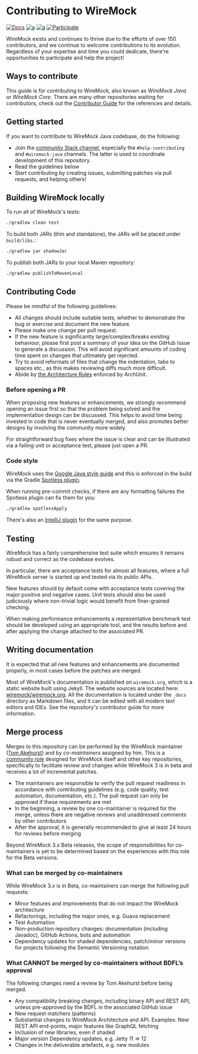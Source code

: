 # Contributing to WireMock

[![Docs](https://img.shields.io/static/v1?label=Documentation&message=public&color=green)](https://wiremock.org/docs/)
[![a](https://img.shields.io/badge/slack-%23wiremock%5Fjava-brightgreen?style=flat&logo=slack)](https://slack.wiremock.org/)
[![a](https://img.shields.io/badge/Public-Roadmap-brightgreen?style=flat)](https://github.com/orgs/wiremock/projects/4)
[![Participate](https://img.shields.io/static/v1?label=Contributing&message=guide&color=blue)](https://github.com/wiremock/wiremock/blob/master/CONTRIBUTING.md)

WireMock exists and continues to thrive due to the efforts of over 150 contributors,
and we continue to welcome contributions to its evolution.
Regardless of your expertise and time you could dedicate,
there're opportunities to participate and help the project!

## Ways to contribute

This guide is for contributing to WireMock, also known as _WireMock Java_ or _WireMock Core_.
There are many other repositories waiting for contributors,
check out the [Contributor Guide](https://github.com/wiremock/wiremock/blob/master/CONTRIBUTING.md)
for the references and details.

## Getting started

If you want to contribute to WireMock Java codebase, do the following:

* Join the [community Slack channel](http://slack.wiremock.org/),
  especially the `#help-contributing` and `#wiremock-java` channels.
  The latter is used to coordinate development of this repository.
* Read the guidelines below
* Start contributing by creating issues, submitting patches via pull requests, and helping others!

## Building WireMock locally

To run all of WireMock's tests:

```bash
./gradlew clean test
```

To build both JARs (thin and standalone), the JARs will be placed under ``build/libs``.:

```bash
./gradlew jar shadowJar 
```

To publish both JARs to your local Maven repository:

```bash
./gradlew publishToMavenLocal
```

## Contributing Code

Please be mindful of the
following guidelines:

* All changes should include suitable tests, whether to demonstrate the bug or exercise and document the new feature.
* Please make one change per pull request.
* If the new feature is significantly large/complex/breaks existing behaviour, please first post a summary of your idea
on the GitHub Issue to generate a discussion. This will avoid significant amounts of coding time spent on changes that ultimately get rejected.
* Try to avoid reformats of files that change the indentation, tabs to spaces etc., as this makes reviewing diffs much
more difficult.
* Abide by [the Architecture Rules](https://github.com/wiremock/wiremock/tree/master/src/test/java/com/github/tomakehurst/wiremock/archunit) enforced by ArchUnit.

### Before opening a PR

When proposing new features or enhancements, we strongly recommend opening an issue first so that the problem being solved
and the implementation design can be discussed. This helps to avoid time being invested in code that is never eventually
merged, and also promotes better designs by involving the community more widely.

For straightforward bug fixes where the issue is clear and can be illustrated via a failing unit or acceptance test, please
just open a PR.

### Code style

WireMock uses the [Google Java style guide](https://google.github.io/styleguide/javaguide.html) and this is enforced in
the build via the Gradle [Spotless plugin](https://github.com/diffplug/spotless).

When running pre-commit checks, if there are any formatting failures the Spotless plugin can fix them for you:

```bash
./gradlew spotlessApply
```

There's also an [IntelliJ plugin](https://plugins.jetbrains.com/plugin/8527-google-java-format) for the same purpose.

## Testing

WireMock has a fairly comprehensive test suite which ensures it remains robust and correct as the codebase evolves.

In particular, there are acceptance tests for almost all features, where a full WireMock server is started up and tested
via its public APIs.

New features should by default come with acceptance tests covering the major positive and negative cases. Unit tests
should also be used judiciously where non-trivial logic would benefit from finer-grained checking.

When making performance enhancements a representative benchmark test should be developed using an appropriate tool, and
the results before and after applying the change attached to the associated PR.

## Writing documentation

It is expected that all new features and enhancements are documented properly,
in most cases before the patches are merged.

Most of WireMock's documentation is published on `wiremock.org`,
which is a static website built using Jekyll.
The website sources are located here: [wiremock/wiremock.org](https://github.com/wiremock/wiremock.org).
All the documentation is located under the `_docs` directory as Markdown files,
and it can be edited with all modern text editors and IDEs.
See the repository's contributor guide for more information.

## Merge process

Merges to this repository can be performed by the WireMock maintainer ([Tom Akehurst](https://github.com/tomakehurst))
and by _co-maintainers_ assigned by him.
This is a [community role](https://github.com/wiremock/community/blob/main/governance/README.md)
designed for WireMock itself and other key repositories,
specifically to facilitate review and changes while WireMock 3 is in beta
and receives a lot of incremental patches.

- The maintainers are responsible to verify the pull request readiness
  in accordance with contributing guidelines (e.g. code quality, test automation, documentation, etc.).
  The pull request can only be approved if these requirements are met
- In the beginning, a review by one co-maintainer is required for the merge,
  unless there are negative reviews and unaddressed comments by other contributors
- After the approval, it is generally recommended to give at least 24 hours for reviews before merging

Beyond WireMock 3.x Beta releases, the scope of responsibilities for co-maintainers
is yet to be determined based on the experiences with this role for the Beta versions.

### What can be merged by co-maintainers

While WireMock 3.x is in Beta, co-maintainers can merge the following pull requests:

- Minor features and improvements that do not impact the WireMock architecture
- Refactorings, including the major ones, e.g. Guava replacement
- Test Automation
- Non-production repository changes: documentation (including Javadoc), GitHub Actions, bots and automation
- Dependency updates for shaded dependencies, patch/minor versions for projects following the Semantic Versioning notation

### What CANNOT be merged by co-maintainers without BDFL’s approval

The following changes need a review by Tom Akehurst before being merged.

- Any compatibility breaking changes, including binary API and REST API,
  unless pre-approved by the BDFL in the associated GitHub issue
- New request matchers (patterns)
- Substantial changes to WireMock Architecture and API.
  Examples: New REST API end-points, major features like GraphQL fetching
- Inclusion of new libraries, even if shaded
- Major version Dependency updates, e.g. Jetty 11 => 12
- Changes in the deliverable artefacts, e.g. new modules